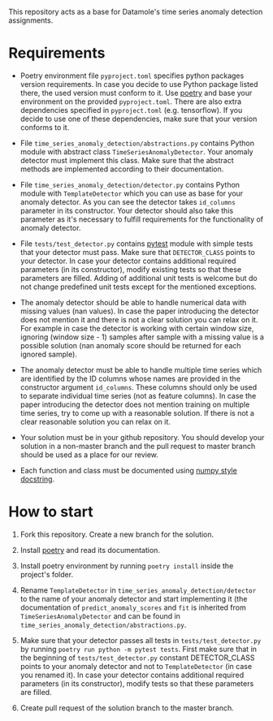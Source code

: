 This repository acts as a base for Datamole's time series anomaly detection assignments.

# Requirements

- Poetry environment file `pyproject.toml` specifies python packages version requirements. In case you decide to use
Python package listed there, the used version must conform to it. Use [poetry](https://python-poetry.org/) and 
base your environment on the provided `pyproject.toml`. There are also extra dependencies specified in `pyproject.toml` (e.g. tensorflow). 
If you decide to use one of these dependencies, make sure that your version conforms to it.

- File `time_series_anomaly_detection/abstractions.py` contains Python module with abstract class `TimeSeriesAnomalyDetector`. Your
anomaly detector must implement this class. Make sure that the abstract methods are implemented according to their documentation.

- File `time_series_anomaly_detection/detector.py` contains Python module with `TemplateDetector` which you can use as base for your
anomaly detector. As you can see the detector takes `id_columns` parameter in its constructor. Your detector should also take this
parameter as it's necessary to fulfill requirements for the functionality of anomaly detector.

- File `tests/test_detector.py` contains [pytest](https://docs.pytest.org/en/stable/) module with simple tests that your detector must pass. 
Make sure that `DETECTOR_CLASS` points to your detector. In case your detector contains additional required parameters (in its constructor), 
modify existing tests so that these parameters are filled. Adding of additional unit tests is welcome but do not change predefined unit tests 
except for the mentioned exceptions.

- The anomaly detector should be able to handle numerical data with missing values (nan values). In case the paper introducing the detector
does not mention it and there is not a clear solution you can relax on it. For example in case the detector is working with certain window size, 
ignoring (window size - 1) samples after sample with a missing value is a possible solution (nan anomaly score should be returned for each ignored sample).

- The anomaly detector must be able to handle multiple time series which are identified by the ID columns whose names are
provided in the constructor argument `id_columns`. These columns should only be used to separate individual time series 
(not as feature columns). In case the paper introducing the detector does not mention training on multiple time series, try to come up with
a reasonable solution. If there is not a clear reasonable solution you can relax on it.

- Your solution must be in your github repository. You should develop your solution in a non-master branch
and the pull request to master branch should be used as a place for our review.

- Each function and class must be documented using [numpy style docstring](https://numpydoc.readthedocs.io/en/latest/format.html).

# How to start

1. Fork this repository. Create a new branch for the solution.

2. Install [poetry](https://python-poetry.org/) and read its documentation.

3. Install poetry environment by running `poetry install` inside the project's folder.

4. Rename `TemplateDetector` in `time_series_anomaly_detection/detector` to the name of your anomaly detector and start implementing 
it (the documentation of `predict_anomaly_scores` and `fit` is inherited from `TimeSeriesAnomalyDetector` and can be found in 
`time_series_anomaly_detection/abstractions.py`.

5. Make sure that your detector passes all tests in `tests/test_detector.py` by running `poetry run python -m pytest tests`. 
First make sure that in the beginning of `tests/test_detector.py` constant DETECTOR_CLASS points to your anomaly detector 
and not to `TemplateDetector` (in case you renamed it). In case your detector contains additional required parameters (in its constructor), 
modify tests so that these parameters are filled.

6. Create pull request of the solution branch to the master branch.
